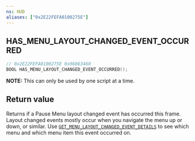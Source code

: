 ```yaml
---
ns: HUD
aliases: ["0x2E22FEFA0100275E"]
---
```

## HAS_MENU_LAYOUT_CHANGED_EVENT_OCCURRED

```c
// 0x2E22FEFA0100275E 0x96863460
BOOL HAS_MENU_LAYOUT_CHANGED_EVENT_OCCURRED();
```

**NOTE:** This can only be used by one script at a time.

## Return value
Returns if a Pause Menu layout changed event has occurred this frame. Layout changed events mostly occur when you navigate the menu up or down, or similar.
Use [`GET_MENU_LAYOUT_CHANGED_EVENT_DETAILS`](#_0x7E17BE53E1AAABAF) to see which menu and which menu item this event occurred on.